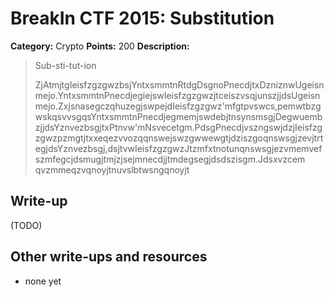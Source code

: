# BreakIn CTF 2015: Substitution

**Category:** Crypto
**Points:** 200
**Description:**

> Sub-sti-tut-ion
>
> ZjAtmjtgIeisfzgzgwzbsjYntxsmmtnRtdgDsgnoPnecdjtxDzniznwUgeisnmejo.YntxsmmtnPnecdjegiejswIeisfzgzgwzjtceiszvsqjunszjjdsUgeisnmejo.ZxjsnasegczqhuzegjswpejdIeisfzgzgwz'mfgtpvswcs,pemwtbzgwskqsvvsgqsYntxsmmtnPnecdjegmemjswdebjtnsynsmsgjDegwuembzjjdsYznvezbsgjtxPtnvw'mNsvecetgm.PdsgPnecdjvszngswjdzjIeisfzgzgwzpzmgtjtxxeqezvvozqqnswejswzgwwewgtjdziszgoqnswsgjzevjtrtegjdsYznvezbsgj,dsjtvwIeisfzgzgwzJtzmfxtnotunqnswsgjezvmemvefszmfegcjdsmugjtmjzjsejmnecdjjtmdegsegjdsdszisgm.Jdsxvzcem qvzmmeqzvqnoyjtnuvslbtwsngqnoyjt

## Write-up

(TODO)

## Other write-ups and resources

* none yet
